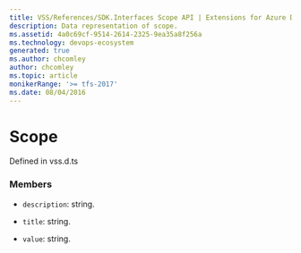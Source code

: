 ```yaml
---
title: VSS/References/SDK.Interfaces Scope API | Extensions for Azure DevOps Services
description: Data representation of scope.
ms.assetid: 4a0c69cf-9514-2614-2325-9ea35a8f256a
ms.technology: devops-ecosystem
generated: true
ms.author: chcomley
author: chcomley
ms.topic: article
monikerRange: '>= tfs-2017'
ms.date: 08/04/2016
---
```


# Scope

Defined in vss.d.ts

### Members

* `description`: string.

* `title`: string.

* `value`: string.
